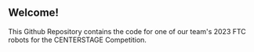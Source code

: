 

## Welcome!
This Github Repository contains the code for one of our team's 2023 FTC robots for the CENTERSTAGE Competition.
